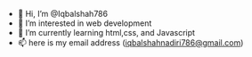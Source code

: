 - 👋 Hi, I’m @Iqbalshah786
- 👀 I’m interested in web development
- 🌱 I’m currently learning html,css, and Javascript
- 📫 here is my email address (iqbalshahnadiri786@gmail.com)

<!---
Iqbalshah786/Iqbalshah786 is a ✨ special ✨ repository because its `README.md` (this file) appears on your GitHub profile.
You can click the Preview link to take a look at your changes.
--->
